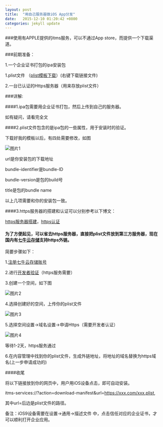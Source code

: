 ```yaml
---
layout: post
title:  "用自己服务器做iOS App分发"
date:   2015-12-10 01:20:42 +0800
categories: jekyll update
---
```


###使用有APPLE提供的itms服务，可以不通过App store，而提供一个下载渠道。

###前期准备：

1.一个企业证书打包的ipa安装包

1.plist文件 （[plist模板下载]）(右键下载链接文件)

2.一台已认证的Https服务器（用来存放plist文件）


###详解:

####1.ipa包需要用企业证书打包，然后上传到自己的服务器。

如有疑问，请看完全文


####2.plist文件包含的是ipa包的一些属性，用于安装时的验证。

下载好我的模板以后，有四处需要修改，如图

![图片1](http://i12.tietuku.com/7c2c33cf34f2c614.jpg)

url是你安装包的下载地址

bundle-identifier是bundle-ID

bundle-version是包的build号

title是包的bundle name

以上几项需要和你的安装包一致。


####3.https服务器的搭建和认证可以分别参考以下博文：

[https服务器搭建]，[https认证]

####    为了方便起见，可以省去https服务器，直接把plist文件放到第三方服务器，现在国内有[七牛云存储]支持https外链。

简要步骤如下：

1.[注册七牛云存储账号]

2.进行[开发者验证]（https服务需要）

3.创建一个空间，如下图

![图片2](http://i5.tietuku.com/31bbd2cc269d1f3e.jpg)

4.选择创建好的空间，上传你的plist文件

![图片3](http://i5.tietuku.com/9ba887151b545d3c.jpg)

5.选择空间设置->域名设置->申请Https（需要开发者认证）

![图片4](http://i5.tietuku.com/c571404d2b2c2628.jpg)

等待1-2天，https服务通过

6.在内容管理中找到你的plist文件，生成外链地址，将地址的域名替换为https域名(上一步申请成功的)



####收尾

将以下链接放到你的网页中，用户用iOS设备点击，即可自动安装。

itms-services://?action=download-manifest&url=https://xxx.com/xxx.plist,

其中url=后边是plist文件的路径。

备注：iOS9设备需要在设置->通用->描述文件 中，点击信任对应的企业证书，才可以顺利打开企业应用。

[https服务器搭建]:http://www.51testing.com/html/54/152754-877231.html

[https认证]:http://www.freehao123.com/startssl-ssl

[plist模板下载]:http://7xl0f5.com1.z0.glb.clouddn.com/plisttemplate.plist

[注册七牛云存储账号]:https://portal.qiniu.com/signup?code=3laa180d9hbo2

[七牛云存储]:https://portal.qiniu.com/signup?code=3laa180d9hbo2

[开发者验证]:https://portal.qiniu.com/setting/certification



